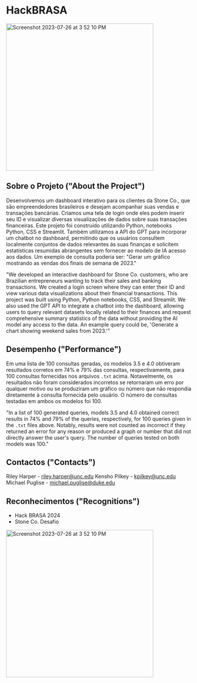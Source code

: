 # HackBRASA
<img width="400" alt="Screenshot 2023-07-26 at 3 52 10 PM" src="https://a.storyblok.com/f/182663/1344x756/bc9e2ed35a/stoneco.png">

## Sobre o Projeto ("About the Project")

Desenvolvemos um dashboard interativo para os clientes da Stone Co., que são empreendedores brasileiros e desejam acompanhar suas vendas e transações bancárias. Criamos uma tela de login onde eles podem inserir seu ID e visualizar diversas visualizações de dados sobre suas transações financeiras. Este projeto foi construído utilizando Python, notebooks Python, CSS e Streamlit. Também utilizamos a API do GPT para incorporar um chatbot no dashboard, permitindo que os usuários consultem localmente conjuntos de dados relevantes às suas finanças e solicitem estatísticas resumidas abrangentes sem fornecer ao modelo de IA acesso aos dados. Um exemplo de consulta poderia ser: "Gerar um gráfico mostrando as vendas dos finais de semana de 2023."

"We developed an interactive dashboard for Stone Co. customers, who are Brazilian entrepreneurs wanting to track their sales and banking transactions. We created a login screen where they can enter their ID and view various data visualizations about their financial transactions. This project was built using Python, Python notebooks, CSS, and Streamlit. We also used the GPT API to integrate a chatbot into the dashboard, allowing users to query relevant datasets locally related to their finances and request comprehensive summary statistics of the data without providing the AI model any access to the data. An example query could be, 'Generate a chart showing weekend sales from 2023.'"

## Desempenho ("Performance")

Em uma lista de 100 consultas geradas, os modelos 3.5 e 4.0 obtiveram resultados corretos em 74% e 79% das consultas, respectivamente, para 100 consultas fornecidas nos arquivos `.txt` acima. Notavelmente, os resultados não foram considerados incorretos se retornaram um erro por qualquer motivo ou se produziram um gráfico ou número que não respondia diretamente à consulta fornecida pelo usuário. O número de consultas testadas em ambos os modelos foi 100.

"In a list of 100 generated queries, models 3.5 and 4.0 obtained correct results in 74% and 79% of the queries, respectively, for 100 queries given in the `.txt` files above. Notably, results were not counted as incorrect if they returned an error for any reason or produced a graph or number that did not directly answer the user's query. The number of queries tested on both models was 100."

## Contactos ("Contacts")

Riley Harper - riley.harper@unc.edu
Kensho Pilkey - kpilkey@unc.edu
Michael Puglise - michael.puglise@duke.edu

## Reconhecimentos ("Recognitions")
- Hack BRASA 2024
- Stone Co. Desafio
<img width="400" alt="Screenshot 2023-07-26 at 3 52 10 PM" src="https://t4.ftcdn.net/jpg/05/80/61/77/360_F_580617753_UoIdSSVKLnk7YnGWWfrJvKsCFSQLn8eX.jpg">
